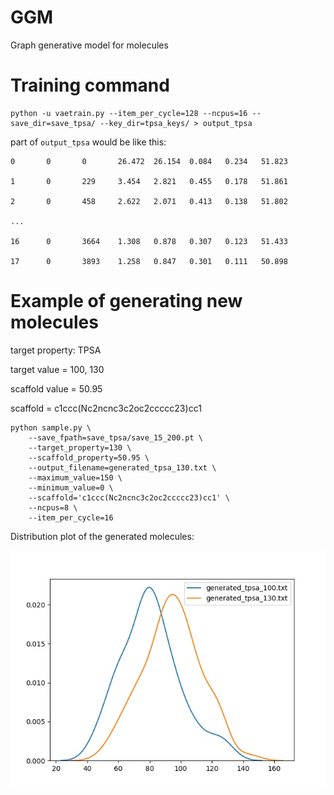 # GGM 
Graph generative model for molecules

# Training command
```
python -u vaetrain.py --item_per_cycle=128 --ncpus=16 --save_dir=save_tpsa/ --key_dir=tpsa_keys/ > output_tpsa
```
part of `output_tpsa` would be like this:
```
0       0       0       26.472  26.154  0.084   0.234   51.823

1       0       229     3.454   2.821   0.455   0.178   51.861

2       0       458     2.622   2.071   0.413   0.138   51.802

...

16      0       3664    1.308   0.878   0.307   0.123   51.433

17      0       3893    1.258   0.847   0.301   0.111   50.898
```

# Example of generating new molecules

target property: TPSA

target value = 100, 130 

scaffold value = 50.95

scaffold = c1ccc(Nc2ncnc3c2oc2ccccc23)cc1

```
python sample.py \
    --save_fpath=save_tpsa/save_15_200.pt \
    --target_property=130 \
    --scaffold_property=50.95 \
    --output_filename=generated_tpsa_130.txt \
    --maximum_value=150 \
    --minimum_value=0 \
    --scaffold='c1ccc(Nc2ncnc3c2oc2ccccc23)cc1' \
    --ncpus=8 \
    --item_per_cycle=16
```

Distribution plot of the generated molecules:

![TPSA](./TPSA.jpg)
